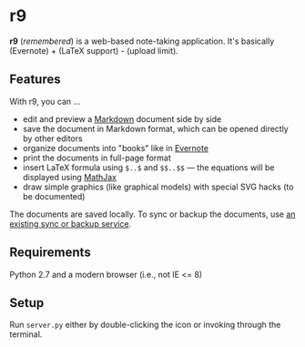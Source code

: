 r9
==

**r9** (*remembered*) is a web-based note-taking application.
It's basically (Evernote) + (LaTeX support) - (upload limit).

Features
--------

With r9, you can ...

* edit and preview a [Markdown](http://daringfireball.net/projects/markdown/) document side by side
* save the document in Markdown format, which can be opened directly by other editors
* organize documents into "books" like in [Evernote](https://evernote.com/)
* print the documents in full-page format
* insert LaTeX formula using `$..$` and `$$..$$` — the equations will be displayed using [MathJax](http://www.mathjax.org/)
* draw simple graphics (like graphical models) with special SVG hacks (to be documented)

The documents are saved locally.
To sync or backup the documents, use [an existing sync or backup service](http://alternativeto.net/category/backup-and-sync/).

Requirements
------------

Python 2.7 and a modern browser (i.e., not IE <= 8)

Setup
-----

Run `server.py` either by double-clicking the icon or invoking through the terminal.
